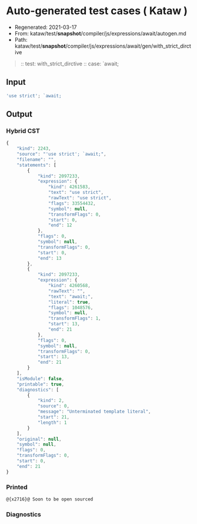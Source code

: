 # Auto-generated test cases ( Kataw )
- Regenerated: 2021-03-17
- From: kataw/test/__snapshot__/compiler/js/expressions/await/autogen.md
- Path: kataw/test/__snapshot__/compiler/js/expressions/await/gen/with_strict_dirctive
> :: test: with_strict_dirctive
> :: case: `await;
## Input

`````js
'use strict'; `await;
`````

## Output

### Hybrid CST

```javascript
{
    "kind": 2243,
    "source": "'use strict'; `await;",
    "filename": "",
    "statements": [
        {
            "kind": 2097233,
            "expression": {
                "kind": 4261583,
                "text": "use strict",
                "rawText": "use strict",
                "flags": 33554432,
                "symbol": null,
                "transformFlags": 0,
                "start": 0,
                "end": 12
            },
            "flags": 0,
            "symbol": null,
            "transformFlags": 0,
            "start": 0,
            "end": 13
        },
        {
            "kind": 2097233,
            "expression": {
                "kind": 4260568,
                "rawText": "",
                "text": "await;",
                "literal": true,
                "flags": 1048576,
                "symbol": null,
                "transformFlags": 1,
                "start": 13,
                "end": 21
            },
            "flags": 0,
            "symbol": null,
            "transformFlags": 0,
            "start": 13,
            "end": 21
        }
    ],
    "isModule": false,
    "printable": true,
    "diagnostics": [
        {
            "kind": 2,
            "source": 0,
            "message": "Unterminated template literal",
            "start": 21,
            "length": 1
        }
    ],
    "original": null,
    "symbol": null,
    "flags": 0,
    "transformFlags": 0,
    "start": 0,
    "end": 21
}
```

### Printed

```javascript
@{x2716}@ Soon to be open sourced
```

### Diagnostics

```javascript

```

